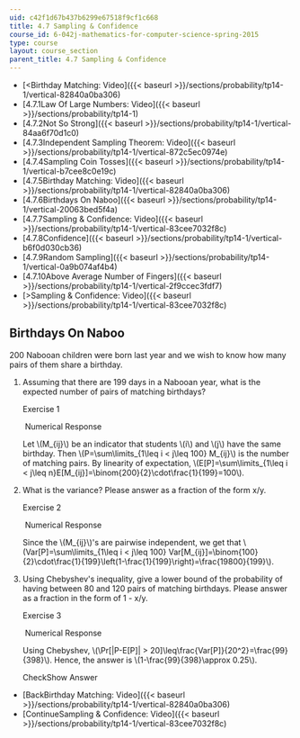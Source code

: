```yaml
---
uid: c42f1d67b437b6299e67518f9cf1c668
title: 4.7 Sampling & Confidence
course_id: 6-042j-mathematics-for-computer-science-spring-2015
type: course
layout: course_section
parent_title: 4.7 Sampling & Confidence
---
```


*   [<Birthday Matching: Video]({{< baseurl >}}/sections/probability/tp14-1/vertical-82840a0ba306)
*   [4.7.1Law Of Large Numbers: Video]({{< baseurl >}}/sections/probability/tp14-1)
*   [4.7.2Not So Strong]({{< baseurl >}}/sections/probability/tp14-1/vertical-84aa6f70d1c0)
*   [4.7.3Independent Sampling Theorem: Video]({{< baseurl >}}/sections/probability/tp14-1/vertical-872c5ec0974e)
*   [4.7.4Sampling Coin Tosses]({{< baseurl >}}/sections/probability/tp14-1/vertical-b7cee8c0e19c)
*   [4.7.5Birthday Matching: Video]({{< baseurl >}}/sections/probability/tp14-1/vertical-82840a0ba306)
*   [4.7.6Birthdays On Naboo]({{< baseurl >}}/sections/probability/tp14-1/vertical-20063bed5f4a)
*   [4.7.7Sampling & Confidence: Video]({{< baseurl >}}/sections/probability/tp14-1/vertical-83cee7032f8c)
*   [4.7.8Confidence]({{< baseurl >}}/sections/probability/tp14-1/vertical-b6f0d030cb36)
*   [4.7.9Random Sampling]({{< baseurl >}}/sections/probability/tp14-1/vertical-0a9b074af4b4)
*   [4.7.10Above Average Number of Fingers]({{< baseurl >}}/sections/probability/tp14-1/vertical-2f9ccec3fdf7)
*   [\>Sampling & Confidence: Video]({{< baseurl >}}/sections/probability/tp14-1/vertical-83cee7032f8c)

Birthdays On Naboo
------------------

  

200 Nabooan children were born last year and we wish to know how many pairs of them share a birthday.

1.  Assuming that there are 199 days in a Nabooan year, what is the expected number of pairs of matching birthdays?
    
    Exercise 1
    
    &nbsp;Numerical Response&nbsp;
    
    Let \\(M\_{ij}\\) be an indicator that students \\(i\\) and \\(j\\) have the same birthday. Then \\(P=\\sum\\limits\_{1\\leq i < j\\leq 100} M\_{ij}\\) is the number of matching pairs. By linearity of expectation, \\(E\[P\]=\\sum\\limits\_{1\\leq i < j\\leq n}E\[M\_{ij}\]=\\binom{200}{2}\\cdot\\frac{1}{199}=100\\).
    
  
3.  What is the variance? Please answer as a fraction of the form x/y.
    
    Exercise 2
    
    &nbsp;Numerical Response&nbsp;
    
    Since the \\(M\_{ij}\\)'s are pairwise independent, we get that \\(Var\[P\]=\\sum\\limits\_{1\\leq i < j\\leq 100} Var\[M\_{ij}\]=\\binom{100}{2}\\cdot\\frac{1}{199}\\left(1-\\frac{1}{199}\\right)=\\frac{19800}{199}\\).
    
  
5.  Using Chebyshev's inequality, give a lower bound of the probability of having between 80 and 120 pairs of matching birthdays. Please answer as a fraction in the form of 1 - x/y.
    
    Exercise 3
    
    &nbsp;Numerical Response&nbsp;
    
    Using Chebyshev, \\(\\Pr\[|P-E\[P\]| > 20\]\\leq\\frac{Var\[P\]}{20^2}=\\frac{99}{398}\\). Hence, the answer is \\(1-\\frac{99}{398}\\approx 0.25\\).
    
    CheckShow Answer
    

*   [BackBirthday Matching: Video]({{< baseurl >}}/sections/probability/tp14-1/vertical-82840a0ba306)
*   [ContinueSampling & Confidence: Video]({{< baseurl >}}/sections/probability/tp14-1/vertical-83cee7032f8c)